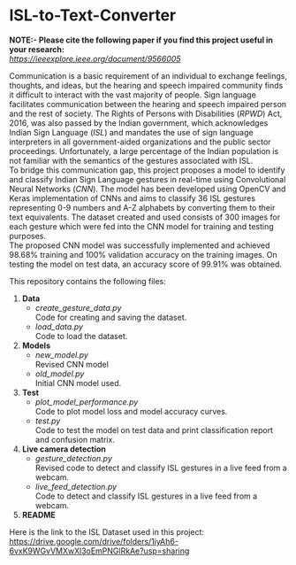 # ISL-to-Text-Converter  
**NOTE:- Please cite the following paper if you find this project useful in your research:**  
*https://ieeexplore.ieee.org/document/9566005*

Communication is a basic requirement of an individual to exchange feelings, thoughts, and ideas, but the hearing and speech impaired community finds it difficult to interact with the vast majority of people. Sign language facilitates communication between the hearing and speech impaired person and the rest of society. The Rights of Persons with Disabilities (*RPWD*) Act, 2016, was also passed by the Indian government, which acknowledges Indian Sign Language (*ISL*) and mandates the use of sign language interpreters in all government-aided organizations and the public sector proceedings. Unfortunately, a large percentage of the Indian population is not familiar with the semantics of the gestures associated with ISL.  
To bridge this communication gap, this project proposes a model to identify and classify Indian Sign Language gestures in real-time using Convolutional Neural Networks (*CNN*). The model has been developed using OpenCV and Keras implementation of CNNs and aims to classify 36 ISL gestures representing 0-9 numbers and A-Z alphabets by converting them to their text equivalents. The dataset created and used consists of 300 images for each gesture which were fed into the CNN model for training and testing purposes.  
The proposed CNN model was successfully implemented and achieved 98.68% training and 100% validation accuracy on the training images. On testing the model on test data, an accuracy score of 99.91% was obtained.  

This repository contains the following files:
1. **Data**  
    - *create_gesture_data.py*  
    Code for creating and saving the dataset.
    - *load_data.py*  
    Code to load the dataset.
2. **Models**  
    - *new_model.py*  
    Revised CNN model
    - *old_model.py*  
    Initial CNN model used.
3. **Test**  
    - *plot_model_performance.py*  
    Code to plot model loss and model accuracy curves.
    - *test.py*  
    Code to test the model on test data and print classification report and confusion matrix.
4. **Live camera detection**
    - *gesture_detection.py*  
    Revised code to detect and classify ISL gestures in a live feed from a webcam.
    - *live_feed_detection.py*  
    Code to detect and classify ISL gestures in a live feed from a webcam.
5. **README**


Here is the link to the ISL Dataset used in this project:  
https://drive.google.com/drive/folders/1iyAh6-6vxK9WGvVMXwXl3oEmPNGlRkAe?usp=sharing
